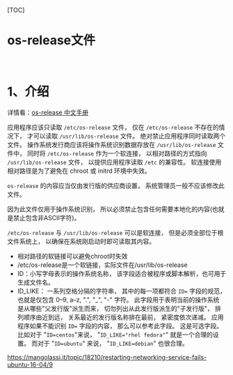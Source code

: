 [TOC]

# os-release文件
　
# 1、介绍

详情看：[os-release 中文手册]( http://www.jinbuguo.com/systemd/os-release.html )

应用程序应该只读取 `/etc/os-release` 文件， 仅在 `/etc/os-release` 不存在的情况下， 才可以读取 `/usr/lib/os-release` 文件。 绝对禁止应用程序同时读取两个文件。 操作系统发行商应该将操作系统识别数据存放在 `/usr/lib/os-release` 文件中， 同时将 `/etc/os-release` 作为一个软连接， 以相对路径的方式指向 `/usr/lib/os-release` 文件， 以提供应用程序读取 `/etc` 的兼容性。 软连接使用相对路径是为了避免在 chroot 或 initrd 环境中失效。

`os-release` 的内容应当仅由发行版的供应商设置， 系统管理员一般不应该修改此文件。

因为此文件仅用于操作系统识别， 所以必须禁止包含任何需要本地化的内容(也就是禁止包含非ASCII字符)。

`/etc/os-release` 与 `/usr/lib/os-release` 可以是软连接， 但是必须全部位于根文件系统上， 以确保在系统刚启动时即可读取其内容。



- 相对路径的软链接可以避免chroot时失效
- /etc/os-release是一个软链接，实际文件在/usr/lib/os-release
- ID：小写字母表示的操作系统名称， 该字段适合被程序或脚本解析，也可用于生成文件名。 
- ID_LIKE： 一系列空格分隔的字符串， 其中的每一项都符合 `ID=` 字段的规范， 也就是仅包含 0–9, a–z, ".", "_", "-" 字符。 此字段用于表明当前的操作系统 是从哪些"父发行版"派生而来， 切勿列出从此发行版派生的"子发行版"， 排列顺序由近到远， 关系最近的发行版名称排在最前， 紧密度依次递减。 应用程序如果不能识别 `ID=` 字段的内容， 那么可以参考此字段。 这是可选字段。  比如对于 "`ID=centos`"来说， "`ID_LIKE="rhel fedora"`" 就是一个合理的设置。 而对于 "`ID=ubuntu`" 来说， "`ID_LIKE=debian`" 也很合理。 



https://mangolassi.it/topic/18210/restarting-networking-service-fails-ubuntu-16-04/9























